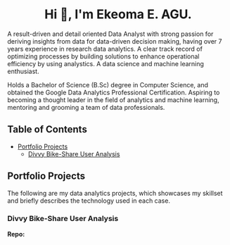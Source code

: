 <h1 align="center">Hi 👋, I'm Ekeoma E. AGU.</h1>
A result-driven and detail oriented Data Analyst with strong passion for deriving insights from data for data-driven decision making, having over 7 years experience in research data analytics. A clear track record of optimizing processes by building solutions to enhance operational efficiency by using analystics. A data science and machine learning enthusiast.

Holds a Bachelor of Science (B.Sc) degree in Computer Science, and obtained the Google Data Analytics Professional Certification. Aspiring to becoming a thought leader in the field of analytics and machine learning, mentoring and grooming a team of data professionals.

## Table of Contents
+ [Portfolio Projects](#portfolio-projects)
  - [Divvy Bike-Share User Analysis](#divvy-bike-share-user-analysis)

## Portfolio Projects
The following are my data analytics projects, which showcases my skillset and briefly describes the technology used in each case.

### Divvy Bike-Share User Analysis
**Repo:**


<!--
**Ekediee/Ekediee** is a ✨ _special_ ✨ repository because its `README.md` (this file) appears on your GitHub profile.

Here are some ideas to get you started:

- 🔭 I’m currently working on ...
- 🌱 I’m currently learning ...
- 👯 I’m looking to collaborate on ...
- 🤔 I’m looking for help with ...
- 💬 Ask me about ...
- 📫 How to reach me: ...
- 😄 Pronouns: ...
- ⚡ Fun fact: ...
-->
